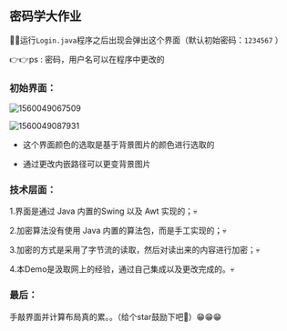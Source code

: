 ## 密码学大作业

🙈🙈运行`Login.java`程序之后出现会弹出这个界面（默认初始密码：`1234567` ）

👉👉ps : 密码，用户名可以在程序中更改的

### 初始界面：

![1560049067509](C:\Users\10449\AppData\Roaming\Typora\typora-user-images\1560049067509.png)



![1560049087931](C:\Users\10449\AppData\Roaming\Typora\typora-user-images\1560049087931.png)

+ 这个界面颜色的选取是基于背景图片的颜色进行选取的

+ 通过更改内嵌路径可以更变背景图片

### 技术层面：

1.界面是通过 Java 内置的Swing 以及 Awt 实现的；💀

2.加密算法没有使用 Java 内置的算法包，而是手工实现的；💀

3.加密的方式是采用了字节流的读取，然后对读出来的内容进行加密；💀

4.本Demo是汲取网上的经验，通过自己集成以及更改完成的。💀

### 最后：

手敲界面并计算布局真的累。。（给个star鼓励下吧🙏）😁😁😁

